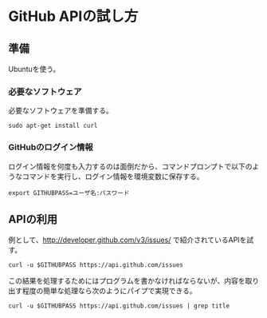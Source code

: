 # GitHub APIの試し方

## 準備

Ubuntuを使う。

### 必要なソフトウェア

必要なソフトウェアを準備する。

```
sudo apt-get install curl
```

### GitHubのログイン情報

ログイン情報を何度も入力するのは面倒だから、コマンドプロンプトで以下のようなコマンドを実行し、ログイン情報を環境変数に保存する。

```
export GITHUBPASS=ユーザ名:パスワード
```

## APIの利用

例として、http://developer.github.com/v3/issues/ で紹介されているAPIを試す。

```
curl -u $GITHUBPASS https://api.github.com/issues
```

この結果を処理するためにはプログラムを書かなければならないが、内容を取り出す程度の簡単な処理なら次のようにパイプで実現できる。

```
curl -u $GITHUBPASS https://api.github.com/issues | grep title
```
